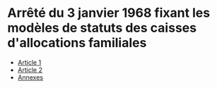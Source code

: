 # Arrêté du 3 janvier 1968 fixant les modèles de statuts des caisses d'allocations familiales

- [Article 1](article-1.md)
- [Article 2](article-2.md)
- [Annexes](annexes)
